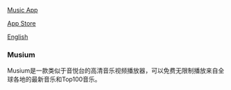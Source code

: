 [Music App](https://github.com/Purehi/Purehi/assets/138559218/c11f8da0-f905-4f5a-b457-07dc2cb81ed0)

[App Store](https://apps.apple.com/us/app/musium-hd-music-video/id6452237640)

[English](https://github.com/Purehi/Purehi/blob/main/README.md)
### Musium
Musium是一款类似于音悦台的高清音乐视频播放器，可以免费无限制播放来自全球各地的最新音乐和Top100音乐。

